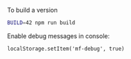 To build a version
```sh
BUILD=42 npm run build
```

Enable debug messages in console:
```
localStorage.setItem('mf-debug', true)
```
